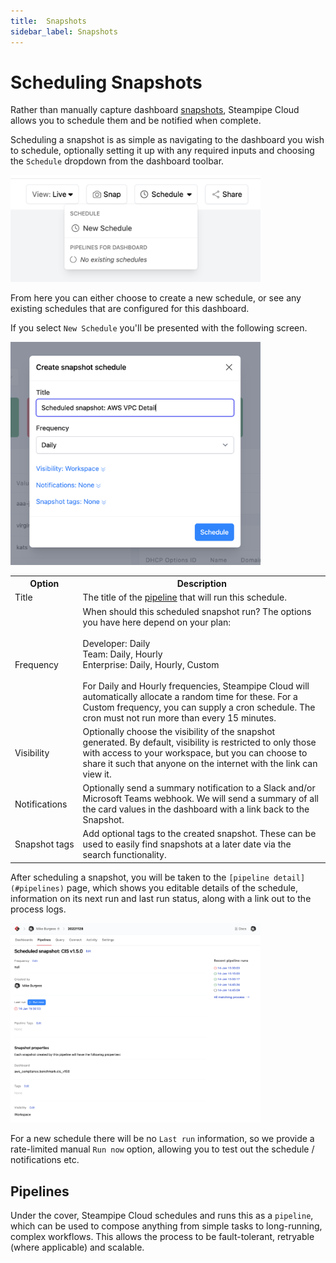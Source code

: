 ```yaml
---
title:  Snapshots
sidebar_label: Snapshots
---
```


# Scheduling Snapshots

Rather than manually capture dashboard [snapshots](/cloud/dashboards#saving--sharing-snapshots), Steampipe Cloud allows you to schedule 
them and be notified when complete.

Scheduling a snapshot is as simple as navigating to the dashboard you wish to schedule, optionally setting it up with any 
required inputs and choosing the `Schedule` dropdown from the dashboard toolbar.

<img src="/images/docs/cloud/dash-snapshot-schedule-dropdown.png" width="400pt"/>
<br />

From here you can either choose to create a new schedule, or see any existing schedules that are configured for this dashboard.

If you select `New Schedule` you'll be presented with the following screen.

<img src="/images/docs/cloud/dash-snapshot-schedule-new.png" width="400pt"/>
<br />

<table>
  <tr> 
    <th>Option</th> 
    <th>Description</th> 
  </tr>
  <tr> 
    <td nowrap="true">Title</td> 
    <td>The title of the <a href="#pipelines">pipeline</a> that will run this schedule.</td>
  </tr>

  <tr> 
    <td nowrap="true">Frequency</td> 
    <td>When should this scheduled snapshot run? The options you have here depend on your plan:
      <br/>
      <br/>
      Developer: <inlineCode>Daily</inlineCode><br/>
      Team: <inlineCode>Daily</inlineCode>, <inlineCode>Hourly</inlineCode><br/>
      Enterprise: <inlineCode>Daily</inlineCode>, <inlineCode>Hourly</inlineCode>, <inlineCode>Custom</inlineCode><br/><br/>
      For <inlineCode>Daily</inlineCode> and <inlineCode>Hourly</inlineCode> frequencies, Steampipe Cloud will automatically 
      allocate a random time for these. For a <inlineCode>Custom</inlineCode> frequency, you can supply a cron schedule. 
     The cron must not run more than every 15 minutes.
    </td>
  </tr>

  <tr> 
    <td nowrap="true">Visibility</td> 
    <td>Optionally choose the visibility of the snapshot generated. By default, visibility is restricted to only those with access 
    to your workspace, but you can choose to share it such that anyone on the internet with the link can view it.</td> 
  </tr>

  <tr> 
    <td nowrap="true">Notifications</td> 
    <td>Optionally send a summary notification to a Slack and/or Microsoft Teams webhook. We will send a summary of all 
    the card values in the dashboard with a link back to the Snapshot. 
    </td> 
  </tr>

  <tr> 
    <td nowrap="true">Snapshot tags</td> 
    <td>Add optional tags to the created snapshot. These can be used to easily find snapshots at a later date via the search functionality.</td> 
  </tr>
</table>

After scheduling a snapshot, you will be taken to the `[pipeline detail](#pipelines)` page, which shows you editable details 
of  the schedule, information on its next run and last run status, along with a link out to the process logs.

<img src="/images/docs/cloud/dash-snapshot-schedule-detail.png" width="400pt"/>
<br />

For a new schedule there will be no `Last run` information, so we provide a rate-limited manual `Run now` option, allowing 
you to test out the schedule / notifications etc. 

## Pipelines

Under the cover, Steampipe Cloud schedules and runs this as a `pipeline`, which can be used to compose anything from simple 
tasks to long-running, complex workflows. This allows the process to be fault-tolerant, retryable (where applicable) and scalable.